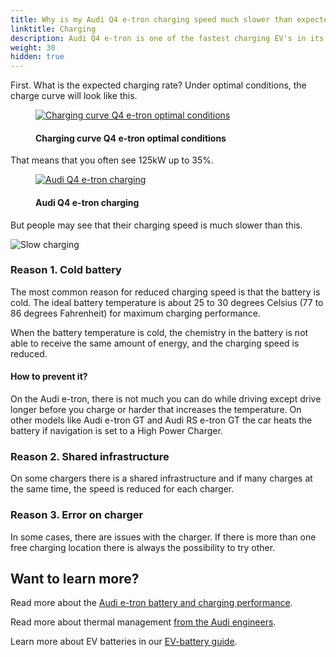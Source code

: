 ```yaml
---
title: Why is my Audi Q4 e-tron charging speed much slower than expected?
linktitle: Charging
description: Audi Q4 e-tron is one of the fastest charging EV's in its class. Still many experience slower charging speed than expected. Why is that? 
weight: 30
hidden: true
---
```

<!-- markdownlint-disable MD033 -->
First. What is the expected charging rate? Under optimal conditions, the charge curve will look like this.

<figure>
    <a href="https://media.electrichasgoneaudi.net/multimedia/models/q4-e-tron/knowledgeexchange/faq/whyhpcchargingslow/chargecurve.jpg">
        <img src="https://media.electrichasgoneaudi.net/multimedia/models/q4-e-tron/knowledgeexchange/faq/whyhpcchargingslow/chargecurve.jpg"
        alt="Charging curve Q4 e-tron optimal conditions" title="Charging curve Q4 e-tron optimal conditions">
    </a>
    <figcaption><h4>Charging curve Q4 e-tron optimal conditions</h4></figcaption>
</figure>

That means that you often see 125kW up to 35%.

<figure>
    <a href="https://media.electrichasgoneaudi.net/multimedia/models/q4-e-tron/knowledgeexchange/faq/whyhpcchargingslow/charginghpc.jpg">
        <img src="https://media.electrichasgoneaudi.net/multimedia/models/q4-e-tron/knowledgeexchange/faq/whyhpcchargingslow/charginghpcs.jpg"
        alt="Audi Q4 e-tron charging" title="Audi Q4 e-tron charging">
    </a>
    <figcaption><h4>Audi Q4 e-tron charging</h4></figcaption>
</figure>

But people may see that their charging speed is much slower than this.

![Slow charging](https://media.electrichasgoneaudi.net/multimedia/models/q4-e-tron/knowledgeexchange/faq/whyhpcchargingslow/slowcharging1.jpg "Example 1 - slow charging curve")

### Reason 1. Cold battery

The most common reason for reduced charging speed is that the battery is cold. The ideal battery temperature is about 25 to 30 degrees Celsius (77 to 86 degrees Fahrenheit) for maximum charging performance.

When the battery temperature is cold, the chemistry in the battery is not able to receive the same amount of energy, and the charging speed is reduced.

#### How to prevent it?

On the Audi e-tron, there is not much you can do while driving except drive longer before you charge or harder that increases the temperature. On other models like Audi e-tron GT and Audi RS e-tron GT the car heats the battery if navigation is set to a High Power Charger.

### Reason 2. Shared infrastructure

On some chargers there is a shared infrastructure and if many charges at the same time, the speed is reduced for each charger.

### Reason 3. Error on charger

In some cases, there are issues with the charger. If there is more than one free charging location there is always the possibility to try other.

## Want to learn more?

Read more about the [Audi e-tron battery and charging performance](../../../drivetrain/battery/).

Read more about thermal management [from the Audi engineers](../../../../../articles/thermalmanagementwinter/).

Learn more about EV batteries in our [EV-battery guide](../../../../../technology/battery/).

